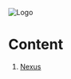 ![Logo](https://github.com/KishanRavindran/Angularlearning-app/blob/master/docs/GeppettoIcon.png?raw=true"Logo")

# Content
  1. [Nexus](Nexus.md)

